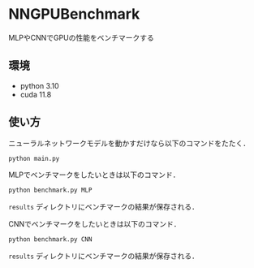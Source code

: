 # NNGPUBenchmark
MLPやCNNでGPUの性能をベンチマークする

##  環境
* python 3.10
* cuda 11.8

## 使い方
ニューラルネットワークモデルを動かすだけなら以下のコマンドをたたく．
```bash
python main.py
```

MLPでベンチマークをしたいときは以下のコマンド．
```bash
python benchmark.py MLP
```
`results` ディレクトリにベンチマークの結果が保存される．

CNNでベンチマークをしたいときは以下のコマンド．
```bash
python benchmark.py CNN
```
`results` ディレクトリにベンチマークの結果が保存される．
